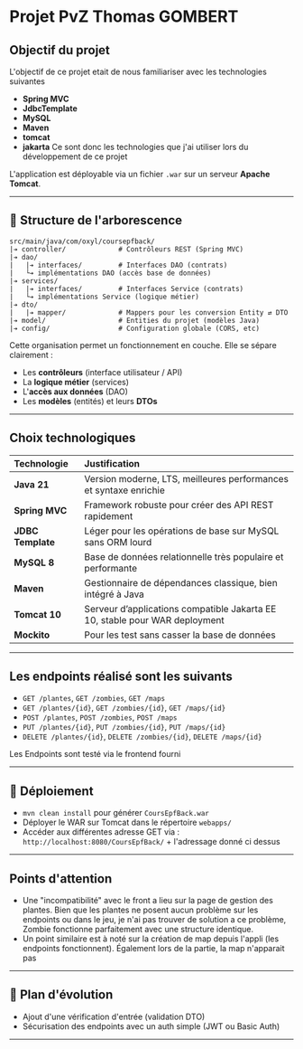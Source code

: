 # Projet PvZ Thomas GOMBERT

## Objectif du projet

L'objectif de ce projet etait de nous familiariser avec les technologies suivantes
- **Spring MVC**
- **JdbcTemplate**
- **MySQL**
- **Maven**
- **tomcat**
- **jakarta**
Ce sont donc les technologies que j'ai utiliser lors du développement de ce projet


L'application est déployable via un fichier `.war` sur un serveur **Apache Tomcat**.

---

## 📁 Structure de l'arborescence

```plaintext
src/main/java/com/oxyl/coursepfback/
|➔ controller/             # Contrôleurs REST (Spring MVC)
|➔ dao/
|   |➔ interfaces/         # Interfaces DAO (contrats)
|   └➔ implémentations DAO (accès base de données)
|➔ services/
|   |➔ interfaces/         # Interfaces Service (contrats)
|   └➔ implémentations Service (logique métier)
|➔ dto/
|   |➔ mapper/             # Mappers pour les conversion Entity ⇄ DTO
|➔ model/                  # Entities du projet (modèles Java)
|➔ config/                 # Configuration globale (CORS, etc)
```

Cette organisation permet un fonctionnement en couche.
Elle se sépare clairement :
- Les **contrôleurs** (interface utilisateur / API)
- La **logique métier** (services)
- L'**accès aux données** (DAO)
- Les **modèles** (entités) et leurs **DTOs**

---

##  Choix technologiques

| Technologie | Justification |
|:---|:---|
| **Java 21** | Version moderne, LTS, meilleures performances et syntaxe enrichie |
| **Spring MVC** | Framework robuste pour créer des API REST rapidement |
| **JDBC Template** | Léger pour les opérations de base sur MySQL sans ORM lourd |
| **MySQL 8** | Base de données relationnelle très populaire et performante |
| **Maven** | Gestionnaire de dépendances classique, bien intégré à Java |
| **Tomcat 10** | Serveur d’applications compatible Jakarta EE 10, stable pour WAR deployment |
| **Mockito** | Pour les test sans casser la base de données

---

## Les endpoints réalisé sont les suivants

- `GET /plantes`, `GET /zombies`, `GET /maps`
- `GET /plantes/{id}`, `GET /zombies/{id}`, `GET /maps/{id}`
- `POST /plantes`, `POST /zombies`, `POST /maps`
- `PUT /plantes/{id}`, `PUT /zombies/{id}`, `PUT /maps/{id}`
- `DELETE /plantes/{id}`, `DELETE /zombies/{id}`, `DELETE /maps/{id}`

Les Endpoints sont testé via le frontend fourni

---

## 🔗 Déploiement

- `mvn clean install` pour générer `CoursEpfBack.war`
- Déployer le WAR sur Tomcat dans le répertoire `webapps/`
- Accéder aux différentes adresse GET via : `http://localhost:8080/CoursEpfBack/` + l'adressage donné ci dessus

---

## Points d'attention

- Une "incompatibilité" avec le front a lieu sur la page de gestion des plantes. Bien que les plantes ne posent aucun problème sur les endpoints ou dans le jeu, je n'ai pas trouver de solution a ce problème, Zombie fonctionne parfaitement avec une structure identique.
- Un point similaire est à noté sur la création de map depuis l'appli (les endpoints fonctionnent). Également lors de la partie, la map n'apparait pas

---

## 📅 Plan d'évolution

- Ajout d'une vérification d'entrée (validation DTO)
- Sécurisation des endpoints avec un auth simple (JWT ou Basic Auth)

---
